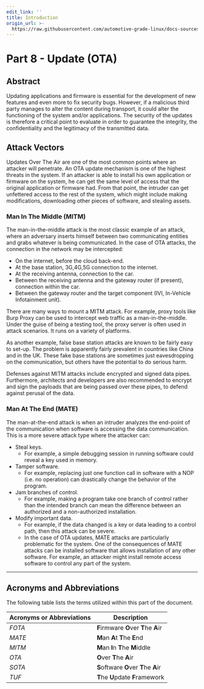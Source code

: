 ```yaml
---
edit_link: ''
title: Introduction
origin_url: >-
  https://raw.githubusercontent.com/automotive-grade-linux/docs-sources/flounder/docs/security-blueprint/part-8/0_Abstract.md
---
```


<!-- WARNING: This file is generated by fetch_docs.js using /home/boron/Documents/AGL/docs-webtemplate/site/_data/tocs/architecture/flounder/security_blueprint-flounder-security-blueprint-book.yml -->

# Part 8 - Update (**OTA**)

## Abstract

Updating applications and firmware is essential for the development of new
features and even more to fix security bugs.
However, if a malicious third party manages to alter the content during
transport, it could
alter the functioning of the system and/or applications. The security of the
updates is therefore a critical point to evaluate in order to guarantee the
integrity, the confidentiality and the legitimacy of the transmitted data.

## Attack Vectors

Updates Over The Air are one of the most common points where an attacker
will penetrate. An OTA update mechanism is one of the highest threats in the system.
If an attacker is able to install his own application or firmware on the system,
he can get the same level of access that the original application or firmware had.
From that point, the intruder can get unfettered access to the rest of the system,
which might include making modifications, downloading other pieces of software,
and stealing assets.

### Man In The Middle (MITM)

The man-in-the-middle attack is the most classic example of an attack, where an adversary
inserts himself between two communicating entities and grabs whatever is being communicated.
In the case of OTA attacks, the connection in the network may be intercepted:

* On the internet, before the cloud back-end.
* At the base station, 3G,4G,5G connection to the internet.
* At the receiving antenna, connection to the car.
* Between the receiving antenna and the gateway router (if present), connection within the car.
* Between the gateway router and the target component (IVI, In-Vehicle Infotainment unit).

There are many ways to mount a MITM attack. For example, proxy tools like Burp Proxy can
be used to intercept web traffic as a man-in-the-middle. Under the guise of being a testing tool,
the proxy server is often used in attack scenarios. It runs on a variety of platforms.

As another example, false base station attacks are known to be fairly easy to set-up.
The problem is apparently fairly prevalent in countries like China and in the UK.
These fake base stations are sometimes just eavesdropping on the communication,
but others have the potential to do serious harm.

Defenses against MITM attacks include encrypted and signed data pipes. Furthermore,
architects and developers are also recommended to encrypt and sign the payloads that are
being passed over these pipes, to defend against perusal of the data.

### Man At The End (MATE)

The man-at-the-end attack is when an intruder analyzes the end-point of the communication when
software is accessing the data communication. This is a more severe attack type where the attacker can:

* Steal keys.
  * For example, a simple debugging session in running software could reveal a key used in memory.
* Tamper software.
  * For example, replacing just one function call in software with a NOP (i.e. no operation) can drastically change the behavior of the program.
* Jam branches of control.
  * For example, making a program take one branch of control rather than the intended branch can mean the difference between an authorized and a non-authorized installation.
* Modify important data.
  * For example, if the data changed is a key or data leading to a control path, then this attack can be severe.
  * In the case of OTA updates, MATE attacks are particularly problematic for the system. One of the consequences of MATE attacks can be installed software that allows installation of any other software. For example, an attacker might install remote access software to control any part of the system.

--------------------------------------------------------------------------------

## Acronyms and Abbreviations

The following table lists the terms utilized within this part of the document.

Acronyms or Abbreviations | Description
------------------------- | -------------------------------------------------------------------------
_FOTA_                    | **F**irmware **O**ver **T**he **A**ir
_MATE_                    | **M**an **A**t **T**he **E**nd
_MITM_                    | **M**an **I**n **T**he **M**iddle
_OTA_                     | **O**ver **T**he **A**ir
_SOTA_                    | **S**oftware **O**ver **T**he **A**ir
_TUF_                     | **T**he **U**pdate **F**ramework
